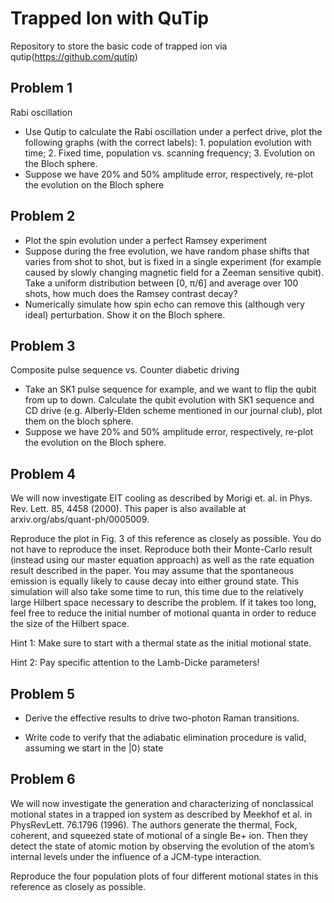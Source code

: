 # Trapped Ion with QuTip
Repository to store the basic code of trapped ion via qutip(https://github.com/qutip)
## Problem 1
Rabi oscillation
- Use Qutip to calculate the Rabi oscillation under a perfect drive, plot the
following graphs (with the correct labels): 1. population evolution with time; 2.
Fixed time, population vs. scanning frequency; 3. Evolution on the Bloch sphere.
- Suppose we have 20% and 50% amplitude error, respectively, re-plot the
evolution on the Bloch sphere

## Problem 2
- Plot the spin evolution under a perfect Ramsey experiment
- Suppose during the free evolution, we have random phase shifts that varies from
shot to shot, but is fixed in a single experiment (for example caused by slowly
changing magnetic field for a Zeeman sensitive qubit). Take a uniform
distribution between [0, π/6] and average over 100 shots, how much does the
Ramsey contrast decay?
- Numerically simulate how spin echo can remove this (although very ideal)
perturbation. Show it on the Bloch sphere.

## Problem 3
Composite pulse sequence vs. Counter diabetic driving
- Take an SK1 pulse sequence for example, and we want to flip the qubit from up
to down. Calculate the qubit evolution with SK1 sequence and CD drive (e.g.
Alberly-Elden scheme mentioned in our journal club), plot them on the bloch
sphere.
- Suppose we have 20% and 50% amplitude error, respectively, re-plot the
evolution on the Bloch sphere.

## Problem 4
We will now investigate EIT cooling as described by Morigi et. al. in Phys. Rev. Lett.
85, 4458 (2000). This paper is also available at arxiv.org/abs/quant-ph/0005009.

Reproduce the plot in Fig. 3 of this reference as closely as possible. You do not have to
reproduce the inset. Reproduce both their Monte-Carlo result (instead using our master
equation approach) as well as the rate equation result described in the paper. You may
assume that the spontaneous emission is equally likely to cause decay into either ground
state. This simulation will also take some time to run, this time due to the relatively large
Hilbert space necessary to describe the problem. If it takes too long, feel free to reduce the
initial number of motional quanta in order to reduce the size of the Hilbert space.

Hint 1: Make sure to start with a thermal state as the initial motional state.

Hint 2: Pay specific attention to the Lamb-Dicke parameters!

## Problem 5
- Derive the effective results to drive two-photon Raman transitions.

- Write code to verify that the adiabatic elimination procedure is valid, assuming we start in the
|0⟩ state

## Problem 6
We will now investigate the generation and characterizing of nonclassical motional states in
a trapped ion system as described by Meekhof et al. in PhysRevLett. 76.1796 (1996). The
authors generate the thermal, Fock, coherent, and squeezed state of motional of a single Be+
ion. Then they detect the state of atomic motion by observing the evolution of the atom’s
internal levels under the influence of a JCM-type interaction.

Reproduce the four population plots of four different motional states in this reference as
closely as possible.